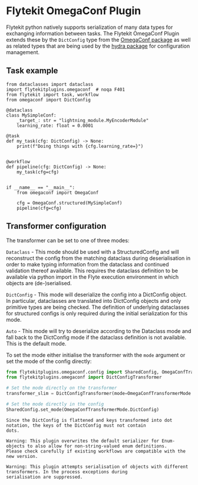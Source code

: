 # Flytekit OmegaConf Plugin

Flytekit python natively supports serialization of many data types for exchanging information between tasks.
The Flytekit OmegaConf Plugin extends these by the `DictConfig` type from the
[OmegaConf package](https://omegaconf.readthedocs.io/) as well as related types
that are being used by the [hydra package](https://hydra.cc/) for configuration management.

## Task example
```
from dataclasses import dataclass
import flytekitplugins.omegaconf  # noqa F401
from flytekit import task, workflow
from omegaconf import DictConfig

@dataclass
class MySimpleConf:
    _target_: str = "lightning_module.MyEncoderModule"
    learning_rate: float = 0.0001

@task
def my_task(cfg: DictConfig) -> None:
    print(f"Doing things with {cfg.learning_rate=}")


@workflow
def pipeline(cfg: DictConfig) -> None:
    my_task(cfg=cfg)


if __name__ == "__main__":
    from omegaconf import OmegaConf

    cfg = OmegaConf.structured(MySimpleConf)
    pipeline(cfg=cfg)
```

## Transformer configuration

The transformer can be set to one of three modes:

`Dataclass` - This mode should be used with a StructuredConfig and will reconstruct the config from the matching dataclass
during deserialisation in order to make typing information from the dataclass and continued validation thereof available.
This requires the dataclass definition to be available via python import in the Flyte execution environment in which
objects are (de-)serialised.

`DictConfig` - This mode will deserialize the config into a DictConfig object. In particular, dataclasses are translated
into DictConfig objects and only primitive types are being checked. The definition of underlying dataclasses for
structured configs is only required during the initial serialization for this mode.

`Auto` - This mode will try to deserialize according to the Dataclass mode and fall back to the DictConfig mode if the
dataclass definition is not available. This is the default mode.

To set the mode either initialise the transformer with the `mode` argument or set the mode of the config directly:

```python
from flytekitplugins.omegaconf.config import SharedConfig, OmegaConfTransformerMode
from flytekitplugins.omegaconf import DictConfigTransformer

# Set the mode directly on the transformer
transformer_slim = DictConfigTransformer(mode=OmegaConfTransformerMode.DictConfig)

# Set the mode directly in the config
SharedConfig.set_mode(OmegaConfTransformerMode.DictConfig)
```

```note
Since the DictConfig is flattened and keys transformed into dot notation, the keys of the DictConfig must not contain
dots.
```

```note
Warning: This plugin overwrites the default serializer for Enum-objects to also allow for non-string-valued enum definitions.
Please check carefully if existing workflows are compatible with the new version.
```

```note
Warning: This plugin attempts serialisation of objects with different transformers. In the process exceptions during
serialisation are suppressed.
```
